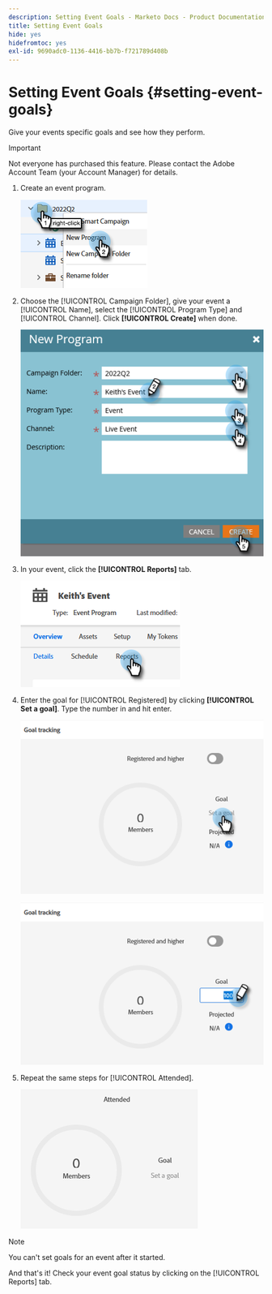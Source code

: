 ```yaml
---
description: Setting Event Goals - Marketo Docs - Product Documentation
title: Setting Event Goals
hide: yes
hidefromtoc: yes
exl-id: 9690adc0-1136-4416-bb7b-f721789d408b
---
```

# Setting Event Goals {#setting-event-goals}

Give your events specific goals and see how they perform.

>[!IMPORTANT]
>
>Not everyone has purchased this feature. Please contact the Adobe Account Team (your Account Manager) for details.

1. Create an event program.

   ![](assets/setting-event-goals-1.png)

1. Choose the [!UICONTROL Campaign Folder], give your event a [!UICONTROL Name], select the [!UICONTROL Program Type] and [!UICONTROL Channel]. Click **[!UICONTROL Create]** when done.

   ![](assets/setting-event-goals-2.png)

1. In your event, click the **[!UICONTROL Reports]** tab.

   ![](assets/setting-event-goals-3.png)

1. Enter the goal for [!UICONTROL Registered] by clicking **[!UICONTROL Set a goal]**. Type the number in and hit enter.

   ![](assets/setting-event-goals-4.png)

   ![](assets/setting-event-goals-5.png)

1. Repeat the same steps for [!UICONTROL Attended].

   ![](assets/setting-event-goals-6.png)

>[!NOTE]
>
>You can't set goals for an event after it started.

And that's it! Check your event goal status by clicking on the [!UICONTROL Reports] tab.
